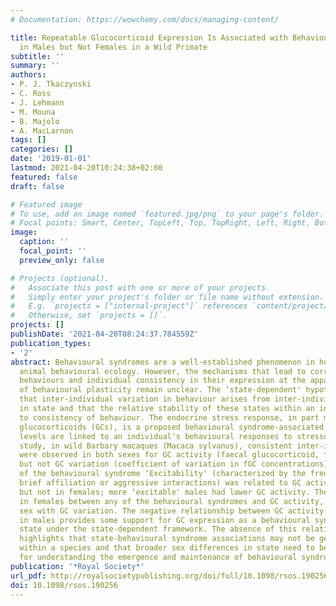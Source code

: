 ```yaml
---
# Documentation: https://wowchemy.com/docs/managing-content/

title: Repeatable Glucocorticoid Expression Is Associated with Behavioural Syndromes
  in Males but Not Females in a Wild Primate
subtitle: ''
summary: ''
authors:
- P. J. Tkaczynski
- C. Ross
- J. Lehmann
- M. Mouna
- B. Majolo
- A. MacLarnon
tags: []
categories: []
date: '2019-01-01'
lastmod: 2021-04-20T10:24:38+02:00
featured: false
draft: false

# Featured image
# To use, add an image named `featured.jpg/png` to your page's folder.
# Focal points: Smart, Center, TopLeft, Top, TopRight, Left, Right, BottomLeft, Bottom, BottomRight.
image:
  caption: ''
  focal_point: ''
  preview_only: false

# Projects (optional).
#   Associate this post with one or more of your projects.
#   Simply enter your project's folder or file name without extension.
#   E.g. `projects = ["internal-project"]` references `content/project/deep-learning/index.md`.
#   Otherwise, set `projects = []`.
projects: []
publishDate: '2021-04-20T08:24:37.784559Z'
publication_types:
- '2'
abstract: Behavioural syndromes are a well-established phenomenon in human and non-human
  animal behavioural ecology. However, the mechanisms that lead to correlations among
  behaviours and individual consistency in their expression at the apparent expense
  of behavioural plasticity remain unclear. The ‘state-dependent' hypothesis posits
  that inter-individual variation in behaviour arises from inter-individual variation
  in state and that the relative stability of these states within an individual leads
  to consistency of behaviour. The endocrine stress response, in part mediated by
  glucocorticoids (GCs), is a proposed behavioural syndrome-associated state as GC
  levels are linked to an individual's behavioural responses to stressors. In this
  study, in wild Barbary macaques (Macaca sylvanus), consistent inter-individual differences
  were observed in both sexes for GC activity (faecal glucocorticoid, fGC concentrations),
  but not GC variation (coefficient of variation in fGC concentrations). The expression
  of the behavioural syndrome ‘Excitability' (characterized by the frequencies of
  brief affiliation or aggressive interactions) was related to GC activity in males
  but not in females; more ‘excitable' males had lower GC activity. There was no relationship
  in females between any of the behavioural syndromes and GC activity, nor in either
  sex with GC variation. The negative relationship between GC activity and Excitability
  in males provides some support for GC expression as a behavioural syndrome-generating
  state under the state-dependent framework. The absence of this relationship in females
  highlights that state-behavioural syndrome associations may not be generalizable
  within a species and that broader sex differences in state need to be considered
  for understanding the emergence and maintenance of behavioural syndromes.
publication: '*Royal Society*'
url_pdf: http://royalsocietypublishing.org/doi/full/10.1098/rsos.190256
doi: 10.1098/rsos.190256
---
```

